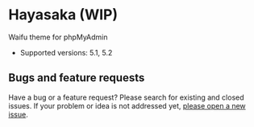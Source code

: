 # Hayasaka (WIP)

Waifu theme for phpMyAdmin

- Supported versions: 5.1, 5.2

## Bugs and feature requests

Have a bug or a feature request? Please search for existing and closed issues. If your problem or idea is not addressed yet, [please open a new issue](https://github.com/ariear/hayasaka-theme/issues/new).
